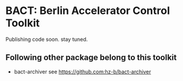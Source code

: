 # BACT: Berlin Accelerator Control Toolkit

Publishing code soon. stay tuned.

## Following other package belong to this toolkit

* bact-archiver see https://github.com:hz-b/bact-archiver

